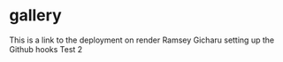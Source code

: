 # gallery
This is a link to the deployment on render
Ramsey Gicharu setting up the Github hooks
Test 2
